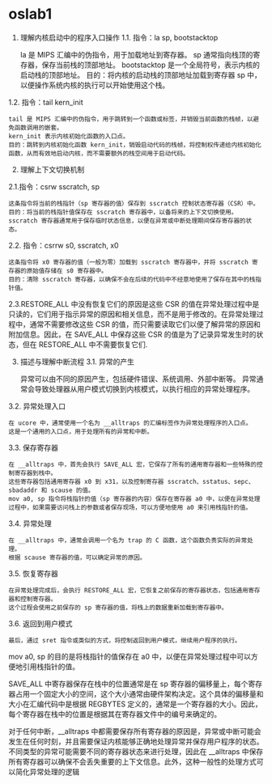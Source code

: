 # oslab1
1. 理解内核启动中的程序入口操作
1.1. 指令：la sp, bootstacktop

    la 是 MIPS 汇编中的伪指令，用于加载地址到寄存器。
    sp 通常指向栈顶的寄存器，保存当前栈的顶部地址。
    bootstacktop 是一个全局符号，表示内核的启动栈的顶部地址。
    目的：将内核的启动栈的顶部地址加载到寄存器 sp 中，以便操作系统内核的执行可以开始使用这个栈。

1.2. 指令：tail kern_init

    tail 是 MIPS 汇编中的伪指令，用于跳转到一个函数或标签，并销毁当前函数的栈帧，以避免函数调用的嵌套。
    kern_init 表示内核初始化函数的入口点。
    目的：跳转到内核初始化函数 kern_init，销毁启动代码的栈帧，将控制权传递给内核初始化函数，从而有效地启动内核，而不需要额外的栈空间用于启动代码。
    
2. 理解上下文切换机制
   
2.1.指令：csrw sscratch, sp

    这条指令将当前的栈指针（sp 寄存器的值）保存到 sscratch 控制状态寄存器（CSR）中。
    目的：将当前的栈指针值保存在 sscratch 寄存器中，以备将来的上下文切换使用。sscratch 寄存器通常用于保存临时状态信息，以便在异常或中断处理期间保存寄存器的状态。

2.2. 指令：csrrw s0, sscratch, x0

    这条指令将 x0 寄存器的值（一般为零）加载到 sscratch 寄存器中，并将 sscratch 寄存器的原始值存储在 s0 寄存器中。
    目的：清除 sscratch 寄存器，以确保不会在后续的代码中不经意地使用了保存在其中的栈指针值。

2.3.RESTORE_ALL 中没有恢复它们的原因是这些 CSR 的值在异常处理过程中是只读的，它们用于指示异常的原因和相关信息，而不是用于修改的。在异常处理过程中，通常不需要修改这些 CSR 的值，而只需要读取它们以便了解异常的原因和附加信息。因此，在 SAVE_ALL 中保存这些 CSR 的值是为了记录异常发生时的状态，但在 RESTORE_ALL 中不需要恢复它们.

3. 描述与理解中断流程
3.1. 异常的产生

    异常可以由不同的原因产生，包括硬件错误、系统调用、外部中断等。
    异常通常会导致处理器从用户模式切换到内核模式，以执行相应的异常处理程序。

3.2. 异常处理入口

    在 ucore 中，通常使用一个名为 __alltraps 的汇编标签作为异常处理程序的入口点。
    这是一个通用的入口点，用于处理所有的异常和中断。

3.3. 保存寄存器

    在 __alltraps 中，首先会执行 SAVE_ALL 宏，它保存了所有的通用寄存器和一些特殊的控制寄存器到栈中。
    这些寄存器包括通用寄存器 x0 到 x31，以及控制寄存器 sscratch、sstatus、sepc、sbadaddr 和 scause 的值。
    mov a0, sp 指令将栈指针的值（sp 寄存器的内容）保存在寄存器 a0 中，以便在异常处理过程中，如果需要访问栈上的参数或者保存现场，可以方便地使用 a0 来引用栈指针的值。

3.4. 异常处理

    在 __alltraps 中，通常会调用一个名为 trap 的 C 函数，这个函数负责实际的异常处理。
    根据 scause 寄存器的值，可以确定异常的原因。

3.5. 恢复寄存器

    在异常处理完成后，会执行 RESTORE_ALL 宏，它恢复之前保存的寄存器状态，包括通用寄存器和控制寄存器。
    这个过程会使用之前保存的 sp 寄存器的值，将栈上的数据重新加载到寄存器中。

3.6. 返回到用户模式

    最后，通过 sret 指令或类似的方式，将控制返回到用户模式，继续用户程序的执行。

mov a0, sp 的目的是将栈指针的值保存在 a0 中，以便在异常处理过程中可以方便地引用栈指针的值。

SAVE_ALL 中寄存器保存在栈中的位置通常是在 sp 寄存器的偏移量上，每个寄存器占用一个固定大小的空间，这个大小通常由硬件架构决定。这个具体的偏移量和大小在汇编代码中是根据 REGBYTES 定义的，通常是一个寄存器的大小。因此，每个寄存器在栈中的位置是根据其在寄存器文件中的编号来确定的。

对于任何中断，__alltraps 中都需要保存所有寄存器的原因是，异常或中断可能会发生在任何时刻，并且需要保证内核能够正确地处理异常并保存用户程序的状态。不同类型的异常可能需要不同的寄存器状态来进行处理，因此在 __alltraps 中保存所有寄存器可以确保不会丢失重要的上下文信息。此外，这种一般性的处理方式可以简化异常处理的逻辑
